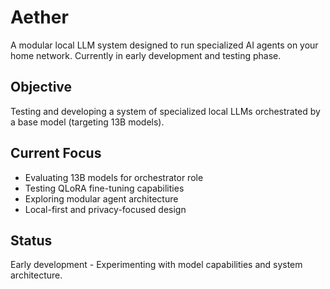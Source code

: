 # Aether

A modular local LLM system designed to run specialized AI agents on your home network. Currently in early development and testing phase.

## Objective

Testing and developing a system of specialized local LLMs orchestrated by a base model (targeting 13B models).

## Current Focus

- Evaluating 13B models for orchestrator role
- Testing QLoRA fine-tuning capabilities
- Exploring modular agent architecture
- Local-first and privacy-focused design

## Status

Early development - Experimenting with model capabilities and system architecture.
